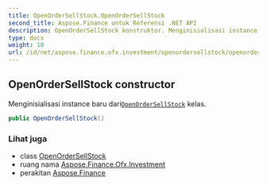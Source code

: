 ```yaml
---
title: OpenOrderSellStock.OpenOrderSellStock
second_title: Aspose.Finance untuk Referensi .NET API
description: OpenOrderSellStock konstruktor. Menginisialisasi instance baru dariOpenOrderSellStock kelas.
type: docs
weight: 10
url: /id/net/aspose.finance.ofx.investment/openordersellstock/openordersellstock/
---
```

## OpenOrderSellStock constructor

Menginisialisasi instance baru dari[`OpenOrderSellStock`](../) kelas.

```csharp
public OpenOrderSellStock()
```

### Lihat juga

* class [OpenOrderSellStock](../)
* ruang nama [Aspose.Finance.Ofx.Investment](../../openordersellstock/)
* perakitan [Aspose.Finance](../../../)


